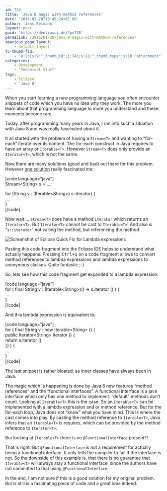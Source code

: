```yaml
---
id: 738
title: 'Java 8 magic with method references'
date: '2016-01-20T10:49:24+01:00'
author: 'Jens Reimann'
layout: post
guid: 'https://dentrassi.de/?p=738'
permalink: /2016/01/20/java-8-magic-with-method-references/
spacious_page_layout:
    - default_layout
tc-thumb-fld:
    - 'a:2:{s:9:"_thumb_id";i:743;s:11:"_thumb_type";s:10:"attachment";}'
categories:
    - Development
    - 'Technical Stuff'
tags:
    - Eclipse
    - 'Java 8'
---
```


When you start learning a new programming language you often encounter snippets of code which you have no idea why they work. The more you learn about that programming language to more you understand and these moments become rare.

<!-- more -->

Today, after programming many years in Java, I ran into such a situation with Java 8 and was really fascinated about it.

It all started with the problem of having a `Stream<T>` and wanting to “for-each” iterate over its content. The for-each construct in Java requires to have an array or `Iterable<T>`. However `Stream<T>` does only provide an `Iterator<T>`, which is not the same.

Now there are many solutions (good and bad) out there for this problem. However [one solution](http://codereview.stackexchange.com/questions/70469/streamiterable-create-an-iterable-from-a-java-8-stream#92424 "Solution #9242") really fascinated me:

\[code language=”java”\]  
Stream&lt;String&gt; s = …;

for (String v : (Iterable&lt;String&gt;) s::iterator) {  
 …  
}  
\[/code\]

Now wait … `Stream<T>` does have a method `iterator` which returns an `Iterator<T>`. But `Iterator<T>` cannot be cast to `Iterable<T>`! And also is “`s::iterator`” not calling the method, but referencing the method.

![Screenshot of Eclipse Quick Fix for Lambda expressions](https://dentrassi.de/wp-content/uploads/eclipse_ide_java_qf_1-e1453282144943.png)

Pasting this code fragment into the Eclipse IDE helps to understand what actually happens. Pressing <kbd>Ctrl+1</kbd> on a code fragment allows to convert method references to lambda expressions and lambda expressions to anonymous classes. Quite fantastic ;-)

So, lets see how this code fragment get expanded to a lambda expression:

\[code language=”java”\]  
for ( final String v : (Iterable&lt;String&gt;)() -&gt; s.iterator () ) {  
 …  
}  
\[/code\]

And this lambda expression is equivalent to:

\[code language=”java”\]  
for ( final String v : new Iterable&lt;String&gt; () {  
 public Iterator&lt;String&gt; iterator () {  
 return s.iterator ();  
 }} ) {  
 …  
}  
\[/code\]

The last snippet is rather bloated, as inner classes have always been in Java.

The magic which is happening is done by Java 8 new features “method references” and the “functional interfaces”. A functional interface is a java interface which only has one method to implement. “default” methods don’t count. Looking at `Iterable<T>` this is the case. So an `Iterable<T>` can be implemented with a lambda expression and or method reference. But for the for-each loop, Java does not “know” what you have mind. This is where the cast comes into play. By casting the method reference to `Iterable<T>`, Java infers that an `Iterable<T>` is requires, which can be provided by the method reference to `Iterator<T>`.

But looking at `Iterable<T>` there is no `@FunctionalInterface` present?!

That is right. But `@FunctionalInterface` is not a requirement for actually being a functional interface. It only tells the compiler to fail if the interface is not. So the downside of this example is, that there is no guarantee that `Iterable<T>` will always stay a functional interface, since the authors have not committed to that using `@FunctionalInterface`.

In the end, I am not sure if this is a good solution for my original problem. But is still is a fascinating piece of code and a great idea indeed.
